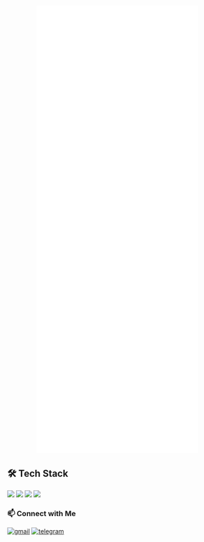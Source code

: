 
[arch]: https://archlinux.org
[neovim]: https://neovim.io/
[java]: https://www.java.com
[dotnet]: https://dotnet.microsoft.com
  
<p align="center">
  <img src="https://github.com/alikzalikz/alikzalikz/blob/main/github-metrics.svg" alt="GitHub Metrics"/>
</p>

## 🛠 Tech Stack
<p align="center">
  
  [<img src="https://www.vectorlogo.zone/logos/archlinux/archlinux-icon.svg" width="50px" />][arch]
  [<img src="https://www.vectorlogo.zone/logos/neovimio/neovimio-icon.svg" width="50px" />][neovim]
  [<img src="https://www.vectorlogo.zone/logos/java/java-icon.svg" width="50px" />][java]
  [<img src="https://raw.githubusercontent.com/dotnet/brand/29878855347e055ff15675471f7043fda3e92cea/logo/dotnet-logo.svg" width="50px" />][dotnet]
  
</p>

### 📫 Connect with Me
<p align="center">

  [![gmail](https://img.shields.io/badge/-A.koleinyz@gmail.com-D14836?style=flat&logo=Gmail&logoColor=white)](mailto:A.koleinyz@gmail.com)
  [![telegram](https://img.shields.io/badge/-@alikzalikz-0e3e55?style=flat&logo=Telegram&logoColor=white)](https://t.me/alikzalikz)
</p>
